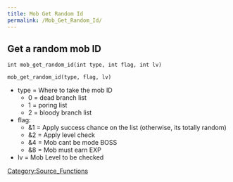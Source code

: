 ```yaml
---
title: Mob Get Random Id
permalink: /Mob_Get_Random_Id/
---
```


Get a random mob ID
-------------------

`int mob_get_random_id(int type, int flag, int lv)`

`mob_get_random_id(type, flag, lv)`

-   type = Where to take the mob ID
    -   0 = dead branch list
    -   1 = poring list
    -   2 = bloody branch list
-   flag:
    -   &1 = Apply success chance on the list (otherwise, its totally random)
    -   &2 = Apply level check
    -   &4 = Mob cant be mode BOSS
    -   &8 = Mob must earn EXP
-   lv = Mob Level to be checked

[Category:Source_Functions](Source_Functions)